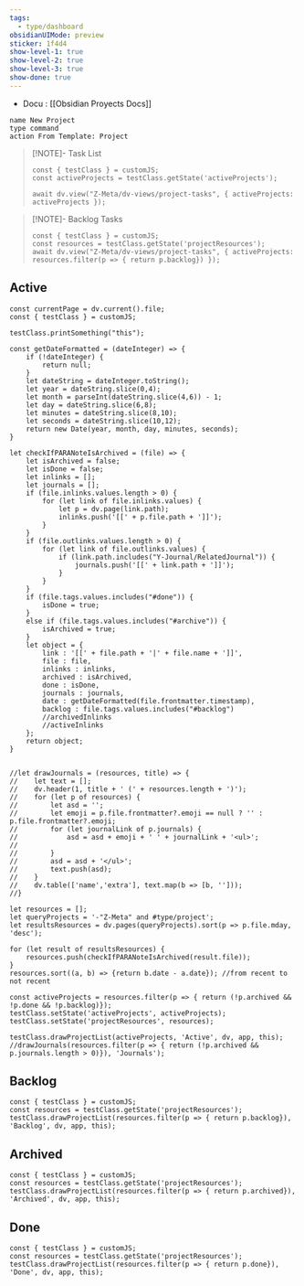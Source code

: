 ```yaml
---
tags:
  - type/dashboard
obsidianUIMode: preview
sticker: 1f4d4
show-level-1: true
show-level-2: true
show-level-3: true
show-done: true
---
```


* Docu : [[Obsidian Proyects Docs]]

```button
name New Project
type command
action From Template: Project
```
> [!NOTE]- Task List
>
> ```dataviewjs
> const { testClass } = customJS;
> const activeProjects = testClass.getState('activeProjects');
>
> await dv.view("Z-Meta/dv-views/project-tasks", { activeProjects: activeProjects });
> ```

> [!NOTE]- Backlog Tasks
>
> ```dataviewjs
> const { testClass } = customJS;
> const resources = testClass.getState('projectResources');
> await dv.view("Z-Meta/dv-views/project-tasks", { activeProjects: resources.filter(p => { return p.backlog}) });
> ```

## Active

```dataviewjs
const currentPage = dv.current().file;
const { testClass } = customJS;

testClass.printSomething("this");

const getDateFormatted = (dateInteger) => {
    if (!dateInteger) {
        return null;
    }
    let dateString = dateInteger.toString();
    let year = dateString.slice(0,4);
    let month = parseInt(dateString.slice(4,6)) - 1;
    let day = dateString.slice(6,8);
    let minutes = dateString.slice(8,10);
    let seconds = dateString.slice(10,12);
    return new Date(year, month, day, minutes, seconds);
}

let checkIfPARANoteIsArchived = (file) => {
    let isArchived = false;
    let isDone = false;
    let inlinks = [];
    let journals = [];
    if (file.inlinks.values.length > 0) {
        for (let link of file.inlinks.values) {
            let p = dv.page(link.path);
            inlinks.push('[[' + p.file.path + ']]');
        }
    }
    if (file.outlinks.values.length > 0) {
        for (let link of file.outlinks.values) {
            if (link.path.includes("Y-Journal/RelatedJournal")) {
                journals.push('[[' + link.path + ']]');
            }
        }
    }
    if (file.tags.values.includes("#done")) {
        isDone = true;
    }
    else if (file.tags.values.includes("#archive")) {
        isArchived = true;
    }
    let object = {
        link : '[[' + file.path + '|' + file.name + ']]',
        file : file,
        inlinks : inlinks,
        archived : isArchived,
        done : isDone,
        journals : journals,
        date : getDateFormatted(file.frontmatter.timestamp),
        backlog : file.tags.values.includes("#backlog")
        //archivedInlinks
        //activeInlinks
    };
    return object;
}


//let drawJournals = (resources, title) => {
//    let text = [];
//    dv.header(1, title + ' (' + resources.length + ')');
//    for (let p of resources) {
//        let asd = '';
//        let emoji = p.file.frontmatter?.emoji == null ? '' : p.file.frontmatter?.emoji;
//        for (let journalLink of p.journals) {
//            asd = asd + emoji + ' ' + journalLink + '<ul>';
//
//        }
//        asd = asd + '</ul>';
//        text.push(asd);
//    }
//    dv.table(['name','extra'], text.map(b => [b, '']));
//}

let resources = [];
let queryProjects = '-"Z-Meta" and #type/project';
let resultsResources = dv.pages(queryProjects).sort(p => p.file.mday, 'desc');

for (let result of resultsResources) {
    resources.push(checkIfPARANoteIsArchived(result.file));
}
resources.sort((a, b) => {return b.date - a.date}); //from recent to not recent

const activeProjects = resources.filter(p => { return (!p.archived && !p.done && !p.backlog)});
testClass.setState('activeProjects', activeProjects);
testClass.setState('projectResources', resources);

testClass.drawProjectList(activeProjects, 'Active', dv, app, this);
//drawJournals(resources.filter(p => { return (!p.archived && p.journals.length > 0)}), 'Journals');
```

## Backlog
```dataviewjs
const { testClass } = customJS;
const resources = testClass.getState('projectResources');
testClass.drawProjectList(resources.filter(p => { return p.backlog}), 'Backlog', dv, app, this);
```

## Archived
```dataviewjs
const { testClass } = customJS;
const resources = testClass.getState('projectResources');
testClass.drawProjectList(resources.filter(p => { return p.archived}), 'Archived', dv, app, this);
```

## Done
```dataviewjs
const { testClass } = customJS;
const resources = testClass.getState('projectResources');
testClass.drawProjectList(resources.filter(p => { return p.done}), 'Done', dv, app, this);
```
